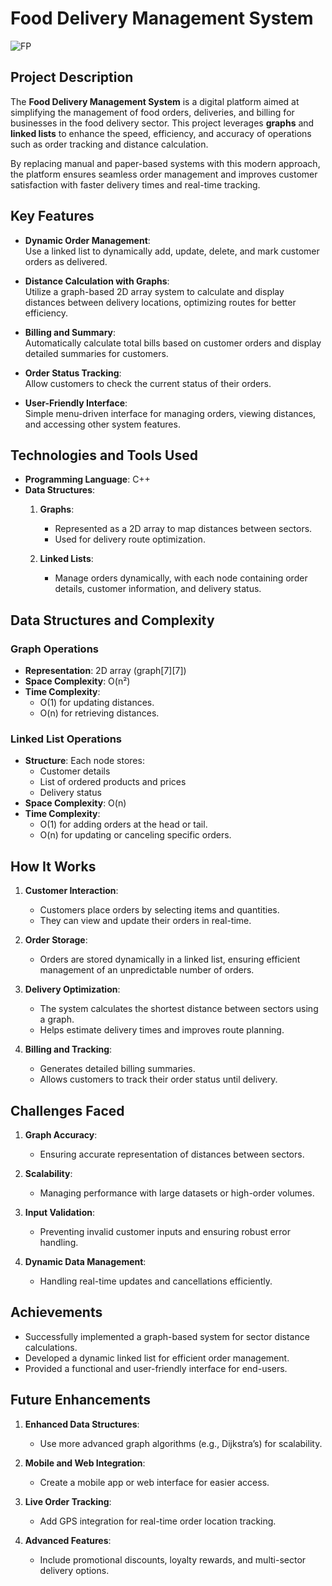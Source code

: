 # Food Delivery Management System

![FP](https://github.com/user-attachments/assets/f4e3c4a5-eb4d-4475-be71-63e376c7f593)


## Project Description

The **Food Delivery Management System** is a digital platform aimed at simplifying the management of food orders, deliveries, and billing for businesses in the food delivery sector. This project leverages **graphs** and **linked lists** to enhance the speed, efficiency, and accuracy of operations such as order tracking and distance calculation.  

By replacing manual and paper-based systems with this modern approach, the platform ensures seamless order management and improves customer satisfaction with faster delivery times and real-time tracking.  


## Key Features

- **Dynamic Order Management**:  
  Use a linked list to dynamically add, update, delete, and mark customer orders as delivered.  

- **Distance Calculation with Graphs**:  
  Utilize a graph-based 2D array system to calculate and display distances between delivery locations, optimizing routes for better efficiency.  

- **Billing and Summary**:  
  Automatically calculate total bills based on customer orders and display detailed summaries for customers.  

- **Order Status Tracking**:  
  Allow customers to check the current status of their orders.  

- **User-Friendly Interface**:  
  Simple menu-driven interface for managing orders, viewing distances, and accessing other system features.  


## Technologies and Tools Used

- **Programming Language**: C++  
- **Data Structures**:  
  1. **Graphs**:  
      - Represented as a 2D array to map distances between sectors.  
      - Used for delivery route optimization.  

  2. **Linked Lists**:  
      - Manage orders dynamically, with each node containing order details, customer information, and delivery status.  


## Data Structures and Complexity

### **Graph Operations**  
- **Representation**: 2D array (graph[7][7])  
- **Space Complexity**: O(n²)  
- **Time Complexity**:  
  - O(1) for updating distances.  
  - O(n) for retrieving distances.  

### **Linked List Operations**  
- **Structure**: Each node stores:  
  - Customer details  
  - List of ordered products and prices  
  - Delivery status  
- **Space Complexity**: O(n)  
- **Time Complexity**:  
  - O(1) for adding orders at the head or tail.  
  - O(n) for updating or canceling specific orders.  


## How It Works  

1. **Customer Interaction**:
   - Customers place orders by selecting items and quantities.  
   - They can view and update their orders in real-time.  

2. **Order Storage**:  
   - Orders are stored dynamically in a linked list, ensuring efficient management of an unpredictable number of orders.  

3. **Delivery Optimization**:  
   - The system calculates the shortest distance between sectors using a graph.  
   - Helps estimate delivery times and improves route planning.  

4. **Billing and Tracking**:  
   - Generates detailed billing summaries.  
   - Allows customers to track their order status until delivery.  


## Challenges Faced

1. **Graph Accuracy**:  
   - Ensuring accurate representation of distances between sectors.  

2. **Scalability**:  
   - Managing performance with large datasets or high-order volumes.  

3. **Input Validation**:  
   - Preventing invalid customer inputs and ensuring robust error handling.  

4. **Dynamic Data Management**:  
   - Handling real-time updates and cancellations efficiently.  

## Achievements

- Successfully implemented a graph-based system for sector distance calculations.  
- Developed a dynamic linked list for efficient order management.  
- Provided a functional and user-friendly interface for end-users.  

## Future Enhancements

1. **Enhanced Data Structures**:  
   - Use more advanced graph algorithms (e.g., Dijkstra’s) for scalability.  

2. **Mobile and Web Integration**:  
   - Create a mobile app or web interface for easier access.  

3. **Live Order Tracking**:  
   - Add GPS integration for real-time order location tracking.  

4. **Advanced Features**:  
   - Include promotional discounts, loyalty rewards, and multi-sector delivery options.  


